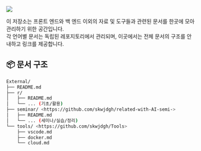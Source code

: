 
<p align>
  <img src = "https://capsule-render.vercel.app/api?type=blur&height=200&color=gradient&text=External&descAlign=59&section=header">

이 저장소는 프론트 엔드와 백 엔드 이외의 자료 및 도구들과 관련된 문서를 한곳에 모아 관리하기 위한 공간입니다.  
각 언어별 문서는 독립된 레포지토리에서 관리되며, 이곳에서는 전체 문서의 구조를 안내하고 링크를 제공합니다.

## 📦 문서 구조

```bash
External/
├── README.md
├── r/
│   ├── README.md
│   └── ... (기초/활용)
├── seminar/ <https://github.com/skwjdgh/related-with-AI-semi->
│   ├── README.md
│   └── ... (세미나/실습/정리)
└── tools/ <https://github.com/skwjdgh/Tools>
    ├── vscode.md
    ├── docker.md
    └── cloud.md

